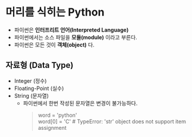 # 머리를 식히는 Python
* 파이썬은 **인터프리트 언어(Interpreted Language)**
* 파이썬에서는 소스 파일을 **모듈(module)** 이라고 부른다.
* 파이썬은 모든 것이 **객체(object)** 다.

## 자료형 (Data Type)
* Integer (정수)
* Floating-Point (실수)
* String (문자열)
    * 파이썬에서 한번 작성된 문자열은 변경이 불가능하다.
        > word = 'python'<br>
        word[0] = 'C' # TypeError: 'str' object does not support item assignment